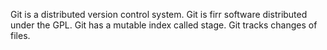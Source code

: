 Git is a distributed version control system.
Git is firr software distributed under the GPL.
Git has a mutable index called stage.
Git tracks changes of files.
